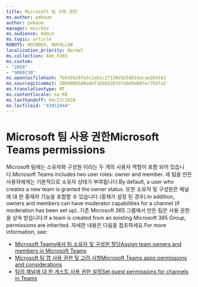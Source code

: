 ```yaml
---
title: Microsoft 팀 사용 권한
ms.author: pebaum
author: pebaum
manager: mnirkhe
ms.audience: Admin
ms.topic: article
ROBOTS: NOINDEX, NOFOLLOW
localization_priority: Normal
ms.collection: Adm_O365
ms.custom:
- "2658"
- "9000730"
ms.openlocfilehash: fb035b28fa3c1a61c27138d1b5d819acae264141
ms.sourcegitcommit: 286000b588adef1bbbb28337a9d9e087ec783fa2
ms.translationtype: MT
ms.contentlocale: ko-KR
ms.lasthandoff: 04/27/2020
ms.locfileid: "43911944"
---
```

# <a name="microsoft-teams-permissions"></a><span data-ttu-id="31246-102">Microsoft 팀 사용 권한</span><span class="sxs-lookup"><span data-stu-id="31246-102">Microsoft Teams permissions</span></span>

<span data-ttu-id="31246-103">Microsoft 팀에는 소유자와 구성원 이라는 두 개의 사용자 역할이 포함 되어 있습니다.</span><span class="sxs-lookup"><span data-stu-id="31246-103">Microsoft Teams includes two user roles: owner and member.</span></span> <span data-ttu-id="31246-104">새 팀을 만든 사용자에게는 기본적으로 소유자 상태가 부여됩니다.</span><span class="sxs-lookup"><span data-stu-id="31246-104">By default, a user who creates a new team is granted the owner status.</span></span> <span data-ttu-id="31246-105">또한 소유자 및 구성원은 채널에 대 한 중재자 기능을 포함할 수 있습니다 (중재가 설정 된 경우).</span><span class="sxs-lookup"><span data-stu-id="31246-105">In addition, owners and members can have moderator capabilities for a channel (if moderation has been set up).</span></span> <span data-ttu-id="31246-106">기존 Microsoft 365 그룹에서 만든 팀은 사용 권한을 상속 받습니다.</span><span class="sxs-lookup"><span data-stu-id="31246-106">If a team is created from an existing Microsoft 365 Group, permissions are inherited.</span></span> <span data-ttu-id="31246-107">자세한 내용은 다음을 참조하세요.</span><span class="sxs-lookup"><span data-stu-id="31246-107">For more information, see:</span></span>

- [<span data-ttu-id="31246-108">Microsoft Teams에서 팀 소유자 및 구성원 할당</span><span class="sxs-lookup"><span data-stu-id="31246-108">Assign team owners and members in Microsoft Teams</span></span>](https://docs.microsoft.com/microsoftteams/assign-roles-permissions)
- [<span data-ttu-id="31246-109">Microsoft 팀 앱 사용 권한 및 고려 사항</span><span class="sxs-lookup"><span data-stu-id="31246-109">Microsoft Teams apps permissions and considerations</span></span>](https://docs.microsoft.com/microsoftteams/app-permissions)
- [<span data-ttu-id="31246-110">팀의 채널에 대 한 게스트 사용 권한 설정</span><span class="sxs-lookup"><span data-stu-id="31246-110">Set guest permissions for channels in Teams</span></span>](https://support.office.com/article/4756c468-2746-4bfd-a582-736d55fcc169)
